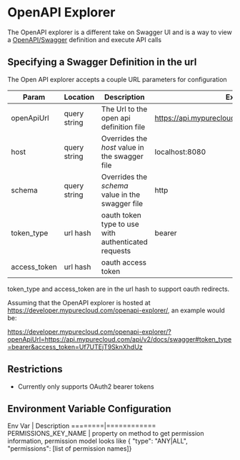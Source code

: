 # OpenAPI Explorer
The OpenAPI explorer is a different take on Swagger UI and is a way to view a [OpenAPI/Swagger](http://swagger.io/) definition and execute API calls

## Specifying a Swagger Definition in the url

The Open API explorer accepts a couple URL parameters for configuration

| Param | Location | Description | Example |
| ----- | -------- | ----------- | ------- |
| openApiUrl | query string | The Url to the open api definition file | https://api.mypurecloud.com/api/v2/docs/swagger |
| host | query string | Overrides the _host_ value in the swagger file  | localhost:8080 |
| schema | query string | Overrides the _schema_ value in the swagger file  | http |
| token_type | url hash | oauth token type to use with authenticated requests | bearer |
| access_token | url hash | oauth access token |  |

token_type and access_token are in the url hash to support oauth redirects.

Assuming that the OpenAPI explorer is hosted at https://developer.mypurecloud.com/openapi-explorer/, an example would be:

https://developer.mypurecloud.com/openapi-explorer/?openApiUrl=https://api.mypurecloud.com/api/v2/docs/swagger#token_type=bearer&access_token=Uf7UTEjT9SknXhdUz

## Restrictions

* Currently only supports OAuth2 bearer tokens

## Environment Variable Configuration

Env Var | Description
========|============
PERMISSIONS_KEY_NAME | property on method to get permission information, permission model looks like { "type": "ANY|ALL", "permissions": [list of permission names]}
